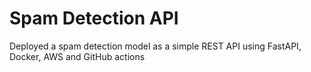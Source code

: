 <h1>Spam Detection API</h1>
<p>Deployed a spam detection model as a simple REST API using FastAPI, Docker, AWS and GitHub actions</p>

